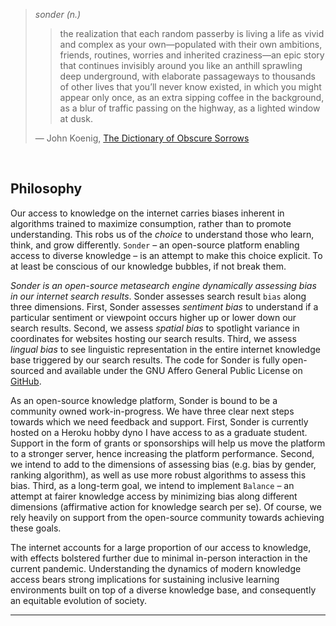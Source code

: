 > *sonder (n.)*
>
>> the realization that each random passerby is living a life as vivid and complex as your own—populated with their own ambitions, friends, routines, worries and inherited craziness—an epic story that continues invisibly around you like an anthill sprawling deep underground, with elaborate passageways to thousands of other lives that you’ll never know existed, in which you might appear only once, as an extra sipping coffee in the background, as a blur of traffic passing on the highway, as a lighted window at dusk.
>
> &mdash; John Koenig, [The Dictionary of Obscure Sorrows](https://youtu.be/AkoML0_FiV4)

&nbsp;

## Philosophy

Our access to knowledge on the internet carries biases inherent in algorithms trained to maximize consumption, rather than to promote understanding. This robs us of the _choice_ to understand those who learn, think, and grow differently. `Sonder` &ndash; an open-source platform enabling access to diverse knowledge &ndash; is an attempt to make this choice explicit. To at least be conscious of our knowledge bubbles, if not break them.

_Sonder is an open-source metasearch engine dynamically assessing bias in our internet search results_. Sonder assesses search result `bias` along three dimensions. First, Sonder assesses _sentiment bias_ to understand if a particular sentiment or viewpoint occurs higher up or lower down our search results. Second, we assess _spatial bias_ to spotlight variance in coordinates for websites hosting our search results. Third, we assess _lingual bias_ to see linguistic representation in the entire internet knowledge base triggered by our search results. The code for Sonder is fully open-sourced and available under the GNU Affero General Public License on [GitHub](https://github.com/saurabh-khanna/sonder).

As an open-source knowledge platform, Sonder is bound to be a community owned work-in-progress. We have three clear next steps towards which we need feedback and support. First, Sonder is currently hosted on a Heroku hobby dyno I have access to as a graduate student. Support in the form of grants or sponsorships will help us move the platform to a stronger server, hence increasing the platform performance. Second, we intend to add to the dimensions of assessing bias (e.g. bias by gender, ranking algorithm), as well as use more robust algorithms to assess this bias. Third, as a long-term goal, we intend to implement `Balance` &ndash; an attempt at fairer knowledge access by minimizing bias along different dimensions (affirmative action for knowledge search per se). Of course, we rely heavily on support from the open-source community towards achieving these goals.

The internet accounts for a large proportion of our access to knowledge, with effects bolstered further due to minimal in-person interaction in the current pandemic. Understanding the dynamics of modern knowledge access bears strong implications for sustaining inclusive learning environments built on top of a diverse knowledge base, and consequently an equitable evolution of society.




<hr style="border:1.5px black"> </hr>
